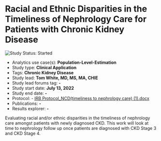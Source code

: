 Racial and Ethnic Disparities in the Timeliness of Nephrology Care for Patients with Chronic Kidney Disease
=============

<img src="https://img.shields.io/badge/Study%20Status-Started%20-blue.svg" alt="Study Status: Started">

- Analytics use case(s): **Population-Level-Estimation**
- Study type: **Clinical Application**
- Tags: **Chronic Kidney Disease**
- Study lead: **Tom White, MD, MS, MA, CHIE**
- Study lead forums tag: **-**
- Study start date: **July 13, 2022**
- Study end date: **-**
- Protocol: - [IRB Protocol_NCD(timeliness to nephrology care) (1).docx](https://github.com/asb163/super-duper-nephro/files/9983172/IRB.Protocol_NCD.timeliness.to.nephrology.care.1.docx)
- Publications: **-**
- Results explorer: **-**

Evaluating racial and/or ethnic disparities in the timeliness of nephrology care amongst patients with newly diagnosed CKD. This work will look at time to nephrology follow up once patients are diagnosed with CKD Stage 3 and CKD Stage 4.
